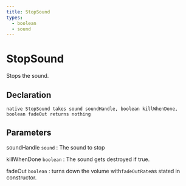 ```yaml
---
title: StopSound
types:
  - boolean
  - sound
---
```


# StopSound
Stops the sound.

## Declaration

```jass
native StopSound takes sound soundHandle, boolean killWhenDone, boolean fadeOut returns nothing
```

## Parameters
soundHandle `sound`
: The sound to stop

killWhenDone `boolean`
: The sound gets destroyed if true.

fadeOut `boolean`
: turns down the volume with`fadeOutRate`as stated in constructor.

